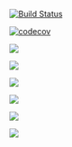 [![Build Status](https://travis-ci.org/Kpal22/temp.png?branch=master)](https://travis-ci.org/Kpal22/temp)

[![codecov](https://codecov.io/gh/Kpal22/temp/branch/master/graph/badge.svg)](https://codecov.io/gh/Kpal22/temp)

![](https://img.shields.io/codecov/c/github/Kpal22/temp?style=flat)

![](https://img.shields.io/snyk/vulnerabilities/github/Kpal22/temp.svg?style=popout)

![](https://img.shields.io/github/issues/Kpal22/temp.svg?style=popout)

![](https://img.shields.io/github/contributors/Kpal22/temp.svg?style=popout)

![](https://img.shields.io/github/last-commit/Kpal22/temp.svg?style=popout)

![](https://img.shields.io/github/repo-size/Kpal22/temp.svg?style=popout)

